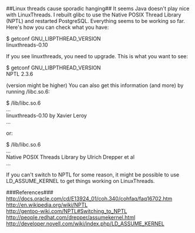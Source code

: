 ##Linux threads cause sporadic hanging##
It seems Java doesn't play nice with LinuxThreads. I rebuilt glibc to use the Native POSIX Thread Library (NPTL) and restarted PostgreSQL. Everything seems to be working so far. Here's how you can check what you have:

$ getconf GNU_LIBPTHREAD_VERSION  
linuxthreads-0.10

If you see linuxthreads, you need to upgrade. This is what you want to see:

$ getconf GNU_LIBPTHREAD_VERSION  
NPTL 2.3.6

(version might be higher) You can also get this information (and more) by running /libc.so.6:

$ /lib/libc.so.6  
...  
linuxthreads-0.10 by Xavier Leroy  
...  

or:

$ /lib/libc.so.6  
...  
Native POSIX Threads Library by Ulrich Drepper et al  
...

If you can't switch to NPTL for some reason, it might be possible to use LD_ASSUME_KERNEL to get things working on LinuxThreads.

###References###
http://docs.oracle.com/cd/E13924_01/coh.340/cohfaq/faq16702.htm<br/>
http://en.wikipedia.org/wiki/NPTL<br/>
http://gentoo-wiki.com/NPTL#Switching_to_NPTL<br/>
http://people.redhat.com/drepper/assumekernel.html<br/>
http://developer.novell.com/wiki/index.php/LD_ASSUME_KERNEL
